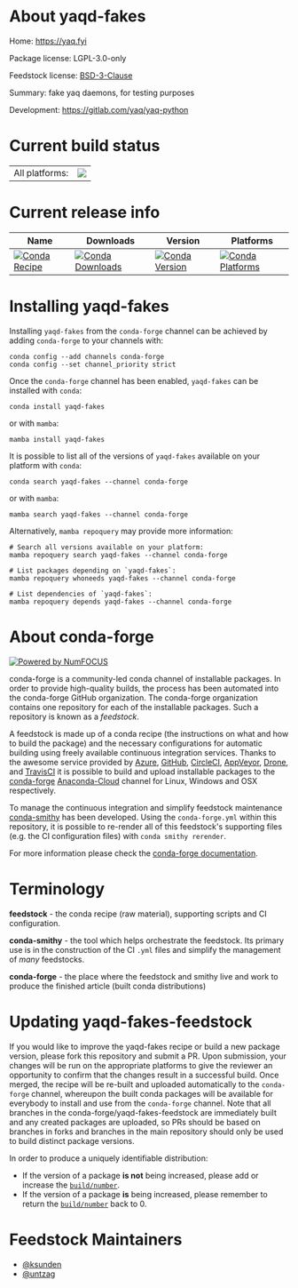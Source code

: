 About yaqd-fakes
================

Home: https://yaq.fyi

Package license: LGPL-3.0-only

Feedstock license: [BSD-3-Clause](https://github.com/conda-forge/yaqd-fakes-feedstock/blob/main/LICENSE.txt)

Summary: fake yaq daemons, for testing purposes

Development: https://gitlab.com/yaq/yaq-python

Current build status
====================


<table><tr><td>All platforms:</td>
    <td>
      <a href="https://dev.azure.com/conda-forge/feedstock-builds/_build/latest?definitionId=10216&branchName=main">
        <img src="https://dev.azure.com/conda-forge/feedstock-builds/_apis/build/status/yaqd-fakes-feedstock?branchName=main">
      </a>
    </td>
  </tr>
</table>

Current release info
====================

| Name | Downloads | Version | Platforms |
| --- | --- | --- | --- |
| [![Conda Recipe](https://img.shields.io/badge/recipe-yaqd--fakes-green.svg)](https://anaconda.org/conda-forge/yaqd-fakes) | [![Conda Downloads](https://img.shields.io/conda/dn/conda-forge/yaqd-fakes.svg)](https://anaconda.org/conda-forge/yaqd-fakes) | [![Conda Version](https://img.shields.io/conda/vn/conda-forge/yaqd-fakes.svg)](https://anaconda.org/conda-forge/yaqd-fakes) | [![Conda Platforms](https://img.shields.io/conda/pn/conda-forge/yaqd-fakes.svg)](https://anaconda.org/conda-forge/yaqd-fakes) |

Installing yaqd-fakes
=====================

Installing `yaqd-fakes` from the `conda-forge` channel can be achieved by adding `conda-forge` to your channels with:

```
conda config --add channels conda-forge
conda config --set channel_priority strict
```

Once the `conda-forge` channel has been enabled, `yaqd-fakes` can be installed with `conda`:

```
conda install yaqd-fakes
```

or with `mamba`:

```
mamba install yaqd-fakes
```

It is possible to list all of the versions of `yaqd-fakes` available on your platform with `conda`:

```
conda search yaqd-fakes --channel conda-forge
```

or with `mamba`:

```
mamba search yaqd-fakes --channel conda-forge
```

Alternatively, `mamba repoquery` may provide more information:

```
# Search all versions available on your platform:
mamba repoquery search yaqd-fakes --channel conda-forge

# List packages depending on `yaqd-fakes`:
mamba repoquery whoneeds yaqd-fakes --channel conda-forge

# List dependencies of `yaqd-fakes`:
mamba repoquery depends yaqd-fakes --channel conda-forge
```


About conda-forge
=================

[![Powered by
NumFOCUS](https://img.shields.io/badge/powered%20by-NumFOCUS-orange.svg?style=flat&colorA=E1523D&colorB=007D8A)](https://numfocus.org)

conda-forge is a community-led conda channel of installable packages.
In order to provide high-quality builds, the process has been automated into the
conda-forge GitHub organization. The conda-forge organization contains one repository
for each of the installable packages. Such a repository is known as a *feedstock*.

A feedstock is made up of a conda recipe (the instructions on what and how to build
the package) and the necessary configurations for automatic building using freely
available continuous integration services. Thanks to the awesome service provided by
[Azure](https://azure.microsoft.com/en-us/services/devops/), [GitHub](https://github.com/),
[CircleCI](https://circleci.com/), [AppVeyor](https://www.appveyor.com/),
[Drone](https://cloud.drone.io/welcome), and [TravisCI](https://travis-ci.com/)
it is possible to build and upload installable packages to the
[conda-forge](https://anaconda.org/conda-forge) [Anaconda-Cloud](https://anaconda.org/)
channel for Linux, Windows and OSX respectively.

To manage the continuous integration and simplify feedstock maintenance
[conda-smithy](https://github.com/conda-forge/conda-smithy) has been developed.
Using the ``conda-forge.yml`` within this repository, it is possible to re-render all of
this feedstock's supporting files (e.g. the CI configuration files) with ``conda smithy rerender``.

For more information please check the [conda-forge documentation](https://conda-forge.org/docs/).

Terminology
===========

**feedstock** - the conda recipe (raw material), supporting scripts and CI configuration.

**conda-smithy** - the tool which helps orchestrate the feedstock.
                   Its primary use is in the construction of the CI ``.yml`` files
                   and simplify the management of *many* feedstocks.

**conda-forge** - the place where the feedstock and smithy live and work to
                  produce the finished article (built conda distributions)


Updating yaqd-fakes-feedstock
=============================

If you would like to improve the yaqd-fakes recipe or build a new
package version, please fork this repository and submit a PR. Upon submission,
your changes will be run on the appropriate platforms to give the reviewer an
opportunity to confirm that the changes result in a successful build. Once
merged, the recipe will be re-built and uploaded automatically to the
`conda-forge` channel, whereupon the built conda packages will be available for
everybody to install and use from the `conda-forge` channel.
Note that all branches in the conda-forge/yaqd-fakes-feedstock are
immediately built and any created packages are uploaded, so PRs should be based
on branches in forks and branches in the main repository should only be used to
build distinct package versions.

In order to produce a uniquely identifiable distribution:
 * If the version of a package **is not** being increased, please add or increase
   the [``build/number``](https://docs.conda.io/projects/conda-build/en/latest/resources/define-metadata.html#build-number-and-string).
 * If the version of a package **is** being increased, please remember to return
   the [``build/number``](https://docs.conda.io/projects/conda-build/en/latest/resources/define-metadata.html#build-number-and-string)
   back to 0.

Feedstock Maintainers
=====================

* [@ksunden](https://github.com/ksunden/)
* [@untzag](https://github.com/untzag/)

